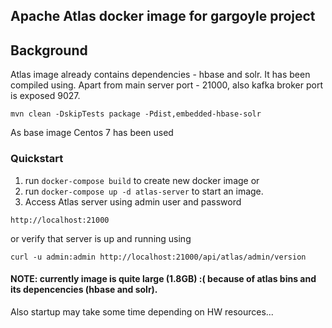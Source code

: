 ## Apache Atlas docker image for gargoyle project

## Background

Atlas image already contains dependencies - hbase and solr.
It has been compiled using. Apart from main server port - 21000, also 
kafka broker port is exposed 9027.

```
mvn clean -DskipTests package -Pdist,embedded-hbase-solr
```

As base image Centos 7 has been used

### Quickstart

1. run `docker-compose build` to create new docker image or
2. run `docker-compose up -d atlas-server` to start an image.
3. Access Atlas server using admin user and password
```
http://localhost:21000
```

or verify that server is up and running using
```
curl -u admin:admin http://localhost:21000/api/atlas/admin/version
```

#### NOTE: currently image is quite large (1.8GB) :( because of atlas bins and its depencencies (hbase and solr).
Also startup may take some time depending on HW resources...
